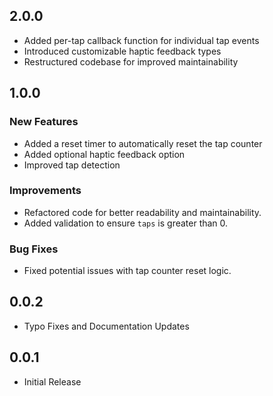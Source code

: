 ## 2.0.0
- Added per-tap callback function for individual tap events
- Introduced customizable haptic feedback types
- Restructured codebase for improved maintainability

## 1.0.0

### New Features
- Added a reset timer to automatically reset the tap counter
- Added optional haptic feedback option
- Improved tap detection

### Improvements
- Refactored code for better readability and maintainability.
- Added validation to ensure `taps` is greater than 0.

### Bug Fixes
- Fixed potential issues with tap counter reset logic.

## 0.0.2

- Typo Fixes and Documentation Updates

## 0.0.1

- Initial Release
